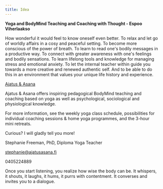 ```yaml
---
title: Idea
---
```


**Yoga and BodyMind Teaching and Coaching with Thought - Espoo Viherlaakso**


How wonderful it would feel to know oneself even better. To relax and let go of worldly affairs in a 
cosy and peaceful setting. To become more conscious of the power of breath. To learn to read one's 
bodily messages in a productive way. To connect with greater awareness with one's feelings and 
bodily sensations. To learn lifelong tools and knowledge for managing stress and emotional anxiety. 
To let the internal teacher within guide you towards a more creative and renewed authentic self. 
And to be able to do this in an environment that values your unique life history and experience.


<div class="blog">
<script async src="https://static.medium.com/embed.js"></script><a class="m-collection" href="https://medium.com/ajatus-asana">Ajatus & Asana</a>
</div>

Ajatus & Asana offers inspiring pedagogical BodyMind teaching and coaching based on yoga as well as psychological, 
sociological and physiological knowledge. 


For more information, see the weekly yoga class schedule, possibilities for individual coaching 
sessions & home yoga programmes, and the 3-hour mini retreats.


Curious? I will gladly tell you more!

Stephanie Freeman, PhD, Diploma Yoga Teacher

stephanie@ajatusasana.fi

0405224889

Once you start listening, you realize how wise the body can be. It whispers, it shouts, it 
laughs, it hums, it purrs with contentment. It converses and invites you to a dialogue.



